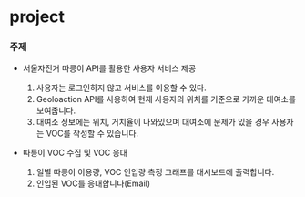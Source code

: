 # project

### 주제
- 서울자전거 따릉이 API를 활용한 사용자 서비스 제공
  1. 사용자는 로그인하지 않고 서비스를 이용할 수 있다.
  2. Geoloaction API를 사용하여 현재 사용자의 위치를 기준으로 가까운 대여소를 보여줍니다.
  3. 대여소 정보에는 위치, 거치율이 나와있으며 대여소에 문제가 있을 경우 사용자는 VOC를 작성할 수 있습니다.

- 따릉이 VOC 수집 및 VOC 응대
  1. 일별 따릉이 이용량, VOC 인입량 측정 그래프를 대시보드에 출력합니다.
  2. 인입된 VOC를 응대합니다(Email)
